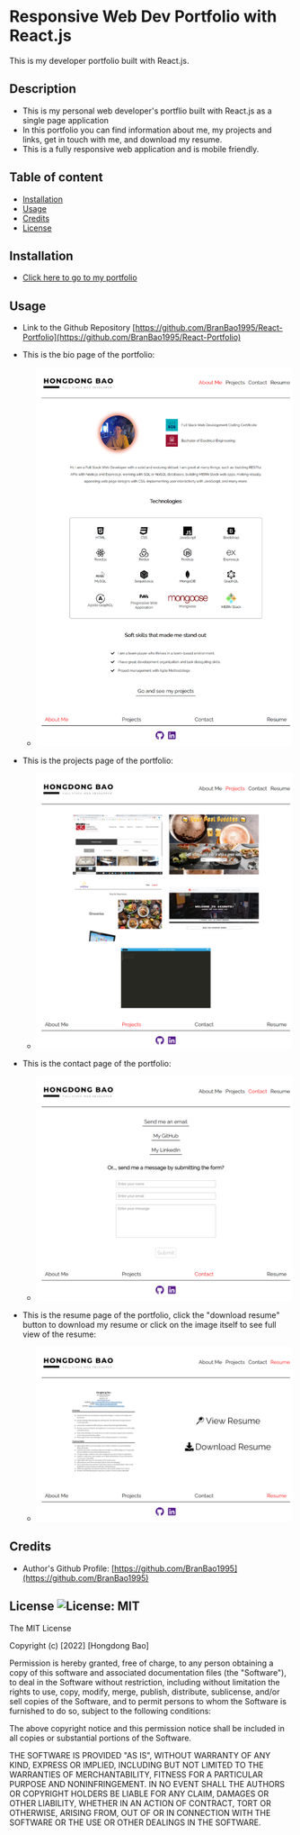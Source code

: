 # Responsive Web Dev Portfolio with React.js

This is my developer portfolio built with React.js.

## Description

- This is my personal web developer's portflio built with React.js as a single page application
- In this portfolio you can find information about me, my projects and links, get in touch with me, and download my resume.
- This is a fully responsive web application and is mobile friendly.

## Table of content

- [Installation](#installation)
- [Usage](#usage)
- [Credits](#credits)
- [License](#license)

## Installation

- [Click here to go to my portfolio](https://branbao1995.github.io/React-Portfolio/)

## Usage

- Link to the Github Repository [https://github.com/BranBao1995/React-Portfolio](https://github.com/BranBao1995/React-Portfolio)

- This is the bio page of the portfolio:

  - ![bio](./images/home.png)

- This is the projects page of the portfolio:

  - ![projects](./images/projects.png)

- This is the contact page of the portfolio:

  - ![contact](./images/contact.png)

- This is the resume page of the portfolio, click the "download resume" button to download my resume or click on the image itself to see full view of the resume:

  - ![resume](./images/resume.png)

## Credits

- Author's Github Profile: [https://github.com/BranBao1995](https://github.com/BranBao1995)

## License ![License: MIT](https://img.shields.io/badge/License-MIT-yellow.svg)

The MIT License

Copyright (c) [2022] [Hongdong Bao]

Permission is hereby granted, free of charge, to any person obtaining a copy
of this software and associated documentation files (the "Software"), to deal
in the Software without restriction, including without limitation the rights
to use, copy, modify, merge, publish, distribute, sublicense, and/or sell
copies of the Software, and to permit persons to whom the Software is
furnished to do so, subject to the following conditions:

The above copyright notice and this permission notice shall be included in all
copies or substantial portions of the Software.

THE SOFTWARE IS PROVIDED "AS IS", WITHOUT WARRANTY OF ANY KIND, EXPRESS OR
IMPLIED, INCLUDING BUT NOT LIMITED TO THE WARRANTIES OF MERCHANTABILITY,
FITNESS FOR A PARTICULAR PURPOSE AND NONINFRINGEMENT. IN NO EVENT SHALL THE
AUTHORS OR COPYRIGHT HOLDERS BE LIABLE FOR ANY CLAIM, DAMAGES OR OTHER
LIABILITY, WHETHER IN AN ACTION OF CONTRACT, TORT OR OTHERWISE, ARISING FROM,
OUT OF OR IN CONNECTION WITH THE SOFTWARE OR THE USE OR OTHER DEALINGS IN THE
SOFTWARE.
